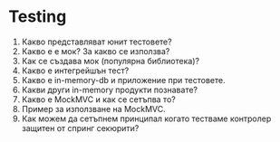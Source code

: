 # Testing

1. Какво представляват юнит тестовете?
2. Какво е е мок? За какво се използва?
3. Как се създава мок (популярна библиотека)?
4. Какво е интегрейшън тест?
5. Какво е in-memory-db и приложение при тестовете.
6. Какви други in-memory продукти познавате?
7. Какво е MockMVC и как се сетъпва то?
8. Пример за използване на MockMVC.
9. Как можем да сетъпнем принципал когато тестваме контролер защитен от спринг секюрити?
